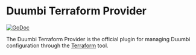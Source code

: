<h1>Duumbi Terraform Provider</h1>

[![GoDoc](https://pkg.go.dev/badge/github.com/duumbi/terraform-provider-duumbi.svg)](https://pkg.go.dev/github.com/duumbi/terraform-provider-duumbi)

The Duumbi Terraform Provider is the official plugin for managing Duumbi configuration through the
[Terraform](https://www.terraform.io/) tool.
